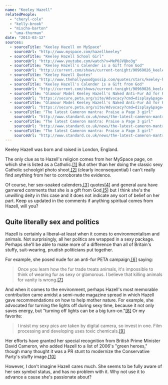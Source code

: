 ```yaml
---
name: "Keeley Hazell"
relatedPeople:
  - "cheryl-cole"
  - "kelly-brook"
  - "mischa-barton"
  - "uma-thurman"
date: "2013-03-12"
sources:
  - sourceTitle: "Keeley Hazell on MySpace"
    sourceUrl: "http://www.myspace.com/hazellkeeley"
  - sourceTitle: "Keeley Hazell School Girl"
    sourceUrl: "http://www.youtube.com/watch?v=MeP0JVQbo3g"
  - sourceTitle: "Keeley Hazell's Calender is a Gift from God"
    sourceUrl: "http://current.com/shows/current-tonight/90969026_keeley-hazells-calendar-is-a-gift-from-god.htm"
  - sourceTitle: "Keeley Hazell Quotes"
    sourceUrl: "http://www.thehollywoodgossip.com/quotes/stars/keeley-hazell/"
  - sourceTitle: "Keeley Hazell's Calender is a Gift from God"
    sourceUrl: "http://current.com/shows/current-tonight/90969026_keeley-hazells-calendar-is-a-gift-from-god.htm"
  - sourceTitle: "Glamour Model Keeley Hazell's Naked Anti-Fur Ad for PETA"
    sourceUrl: "https://secure.peta.org/site/Advocacy?cmd=display&page=UserAction&id=2503"
  - sourceTitle: "Glamour Model Keeley Hazell's Naked Anti-Fur Ad for PETA"
    sourceUrl: "https://secure.peta.org/site/Advocacy?cmd=display&page=UserAction&id=2503"
  - sourceTitle: "The latest Cameron mantra: Praise a Page 3 girl"
    sourceUrl: "http://www.standard.co.uk/news/the-latest-cameron-mantra-praise-a-page-3-girl-7206041.html"
  - sourceTitle: "The latest Cameron mantra: Praise a Page 3 girl"
    sourceUrl: "http://www.standard.co.uk/news/the-latest-cameron-mantra-praise-a-page-3-girl-7206041.html"
  - sourceTitle: "The latest Cameron mantra: Praise a Page 3 girl"
    sourceUrl: "http://www.standard.co.uk/news/the-latest-cameron-mantra-praise-a-page-3-girl-7206041.html"
---
```


Keeley Hazell was born and raised in London, England.

The only clue as to Hazell's religion comes from her MySpace page, on which she is listed as a Catholic.<a class="source-citation" href="http://www.myspace.com/hazellkeeley" title="Keeley Hazell on MySpace">[1]</a> But other than her doing the classic sexy Catholic schoolgirl photo shoot,<a class="source-citation" href="http://www.youtube.com/watch?v=MeP0JVQbo3g" title="Keeley Hazell School Girl">[2]</a> (clearly inconsequential) I can't really find anything from her to corroborate the evidence.

Of course, her sex-soaked calenders,<a class="source-citation" href="http://current.com/shows/current-tonight/90969026_keeley-hazells-calendar-is-a-gift-from-god.htm" title="Keeley Hazell&apos;s Calender is a Gift from God">[3]</a> quotes<a class="source-citation" href="http://www.thehollywoodgossip.com/quotes/stars/keeley-hazell/" title="Keeley Hazell Quotes">[4]</a> and general aura have garnered comments that she is a gift from God,<a class="source-citation" href="http://current.com/shows/current-tonight/90969026_keeley-hazells-calendar-is-a-gift-from-god.htm" title="Keeley Hazell&apos;s Calender is a Gift from God">[5]</a> but I think she's the unwilling deity in this case and it does not indicate any sort of belief on her part. Keep us updated in the comments if anything spiritual comes from Hazell, will you?


## Quite literally sex and politics

Hazell is certainly a liberal–at least when it comes to environmentalism and animals. Not surprisingly, all her politics are wrapped in a sexy package. Perhaps she'll be able to make more of a difference than all of Britain's stuffy, suit-wearing, prudish politicians put together.

For example, she posed nude for an anti-fur PETA campaign,<a class="source-citation" href="https://secure.peta.org/site/Advocacy?cmd=display&page=UserAction&id=2503" title="Glamour Model Keeley Hazell&apos;s Naked Anti-Fur Ad for PETA">[6]</a> saying:

>Once you learn how the fur trade treats animals, it's impossible to think of wearing fur as sexy or glamorous. I believe that killing animals for vanity is wrong.<a class="source-citation" href="https://secure.peta.org/site/Advocacy?cmd=display&page=UserAction&id=2503" title="Glamour Model Keeley Hazell&apos;s Naked Anti-Fur Ad for PETA">[7]</a>

And when it comes to the environment, perhaps Hazell's most memorable contribution came amidst a semi-nude magazine spread in which Hazell gave recommendations on how to help mother nature. For example, she advocated for turning the lights off during sexy time, because it not only saves energy, but "turning off lights can be a big turn-on."<a class="source-citation" href="http://www.standard.co.uk/news/the-latest-cameron-mantra-praise-a-page-3-girl-7206041.html" title="The latest Cameron mantra: Praise a Page 3 girl">[8]</a> Or my favorite:

>I insist my sexy pics are taken by digital camera, so invest in one. Film processing and developing uses toxic chemicals.<a class="source-citation" href="http://www.standard.co.uk/news/the-latest-cameron-mantra-praise-a-page-3-girl-7206041.html" title="The latest Cameron mantra: Praise a Page 3 girl">[9]</a>

Her efforts have granted her special recognition from British Prime Minister David Cameron, who added Hazell to a list of 2006's "green heroes," though many thought it was a PR stunt to modernize the Conservative Party's stuffy image.<a class="source-citation" href="http://www.standard.co.uk/news/the-latest-cameron-mantra-praise-a-page-3-girl-7206041.html" title="The latest Cameron mantra: Praise a Page 3 girl">[10]</a>

However, I don't imagine Hazell cares much. She seems to be fully aware of her sex symbol status, and has no problem with it. Why not use it to advance a cause she's passionate about?